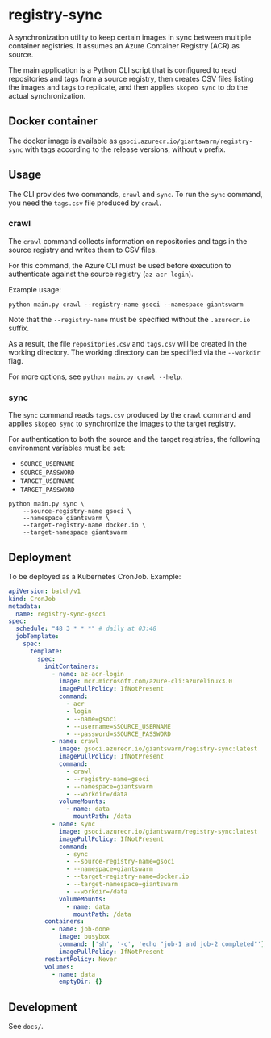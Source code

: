 # registry-sync

A synchronization utility to keep certain images in sync between multiple container registries. It assumes an Azure Container Registry (ACR) as source.

The main application is a Python CLI script that is configured to read repositories and tags from a source registry, then creates CSV files listing the images and tags to replicate, and then applies `skopeo sync` to do the actual synchronization.

## Docker container

The docker image is available as `gsoci.azurecr.io/giantswarm/registry-sync` with tags according to the release versions, without `v` prefix.

## Usage

The CLI provides two commands, `crawl` and `sync`. To run the `sync` command, you need the `tags.csv` file produced by `crawl`.

### crawl

The `crawl` command collects information on repositories and tags in the source registry and writes them to CSV files.

For this command, the Azure CLI must be used before execution to authenticate against the source registry (`az acr login`).

Example usage:

```nohighlight
python main.py crawl --registry-name gsoci --namespace giantswarm
```

Note that the `--registry-name` must be specified without the `.azurecr.io` suffix.

As a result, the file `repositories.csv` and `tags.csv` will be created in the working directory. The working directory can be specified via the `--workdir` flag.

For more options, see `python main.py crawl --help`.

### sync

The `sync` command reads `tags.csv` produced by the `crawl` command and applies `skopeo sync` to synchronize the images to the target registry.

For authentication to both the source and the target registries, the following environment variables must be set:

- `SOURCE_USERNAME`
- `SOURCE_PASSWORD`
- `TARGET_USERNAME`
- `TARGET_PASSWORD`

```nohighlight
python main.py sync \
    --source-registry-name gsoci \
    --namespace giantswarm \
    --target-registry-name docker.io \
    --target-namespace giantswarm

```

## Deployment

To be deployed as a Kubernetes CronJob. Example:

```yaml
apiVersion: batch/v1
kind: CronJob
metadata:
  name: registry-sync-gsoci
spec:
  schedule: "48 3 * * *" # daily at 03:48
  jobTemplate:
    spec:
      template:
        spec:
          initContainers:
            - name: az-acr-login
              image: mcr.microsoft.com/azure-cli:azurelinux3.0
              imagePullPolicy: IfNotPresent
              command:
                - acr
                - login
                - --name=gsoci
                - --username=$SOURCE_USERNAME
                - --password=$SOURCE_PASSWORD
            - name: crawl
              image: gsoci.azurecr.io/giantswarm/registry-sync:latest
              imagePullPolicy: IfNotPresent
              command:
                - crawl
                - --registry-name=gsoci
                - --namespace=giantswarm
                - --workdir=/data
              volumeMounts:
                - name: data
                  mountPath: /data
            - name: sync
              image: gsoci.azurecr.io/giantswarm/registry-sync:latest
              imagePullPolicy: IfNotPresent
              command:
                - sync
                - --source-registry-name=gsoci
                - --namespace=giantswarm
                - --target-registry-name=docker.io
                - --target-namespace=giantswarm
                - --workdir=/data
              volumeMounts:
                - name: data
                  mountPath: /data
          containers:
            - name: job-done
              image: busybox
              command: ['sh', '-c', 'echo "job-1 and job-2 completed"']
              imagePullPolicy: IfNotPresent
          restartPolicy: Never
          volumes:
            - name: data
              emptyDir: {}

```

## Development

See `docs/`.
